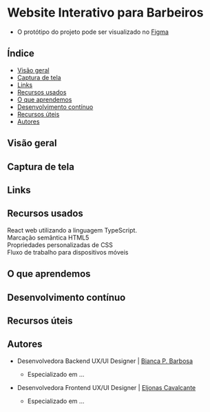 # Website Interativo para Barbeiros
  * O protótipo do projeto pode ser visualizado no [Figma](https://www.figma.com/file/BXCihtXXh9p37lGsENV614/GoBarber?node-id=34%3A1180)

## Índice

  - [Visão geral](#visao-geral)
  - [Captura de tela](#captura-de-tela)
  - [Links](#links)
  - [Recursos usados](#recursos-usados)
  - [O que aprendemos](#o-que-aprendemos)
  - [Desenvolvimento contínuo](#Desenvolvimento-contínuo)
  - [Recursos úteis](#Recursos-uteis)
  - [Autores](#autores)

## Visão geral

## Captura de tela

## Links

## Recursos usados

React web utilizando a linguagem TypeScript. <br>
Marcação semântica HTML5 <br>
Propriedades personalizadas de CSS <br>
Fluxo de trabalho para dispositivos móveis <br>


## O que aprendemos

## Desenvolvimento contínuo

## Recursos úteis

## Autores

* Desenvolvedora Backend  UX/UI Designer | [Bianca P. Barbosa](https://github.com/biancapb)
  * Especializado em ...

* Desenvolvedora Frontend UX/UI Designer |  [Eljonas Cavalcante](https://github.com/EljonasCavalcante)
  * Especializado em ...







